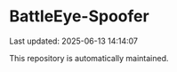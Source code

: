 # BattleEye-Spoofer

Last updated: 2025-06-13 14:14:07

This repository is automatically maintained.
